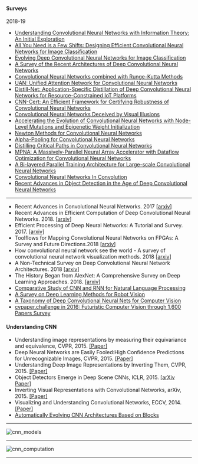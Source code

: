 #### Surveys

2018-19

- [Understanding Convolutional Neural Networks with Information Theory: An Initial Exploration](https://arxiv.org/abs/1804.06537v3)
- [All You Need is a Few Shifts: Designing Efficient Convolutional Neural Networks for Image Classification](https://arxiv.org/abs/1903.05285v1)
- [Evolving Deep Convolutional Neural Networks for Image Classification](https://arxiv.org/abs/1710.10741v3)
- [A Survey of the Recent Architectures of Deep Convolutional Neural Networks](https://arxiv.org/abs/1901.06032v1)
- [Convolutional Neural Networks combined with Runge-Kutta Methods](https://arxiv.org/abs/1802.08831v6)
- [UAN: Unified Attention Network for Convolutional Neural Networks](https://arxiv.org/abs/1901.05376v1)
- [Distill-Net: Application-Specific Distillation of Deep Convolutional Neural Networks for Resource-Constrained IoT Platforms](https://arxiv.org/abs/1812.07390v1)
- [CNN-Cert: An Efficient Framework for Certifying Robustness of Convolutional Neural Networks](https://arxiv.org/abs/1811.12395v1)
- [Convolutional Neural Networks Deceived by Visual Illusions](https://arxiv.org/abs/1811.10565v1)
- [Accelerating the Evolution of Convolutional Neural Networks with Node-Level Mutations and Epigenetic Weight Initialization](https://arxiv.org/abs/1811.08286v1)
- [Newton Methods for Convolutional Neural Networks](https://arxiv.org/abs/1811.06100v1)
- [Alpha-Pooling for Convolutional Neural Networks](https://arxiv.org/abs/1811.03436v1)
- [Distilling Critical Paths in Convolutional Neural Networks](https://arxiv.org/abs/1811.02643v2)
- [MPNA: A Massively-Parallel Neural Array Accelerator with Dataflow Optimization for Convolutional Neural Networks](https://arxiv.org/abs/1810.12910v1)
- [A Bi-layered Parallel Training Architecture for Large-scale Convolutional Neural Networks](https://arxiv.org/abs/1810.07742v1)
- [Convolutional Neural Networks In Convolution](https://arxiv.org/abs/1810.03946v1)
- [Recent Advances in Object Detection in the Age of Deep Convolutional Neural Networks](https://arxiv.org/abs/1809.03193v1)



----------------

- Recent Advances in Convolutional Neural Networks. 2017 [[arxiv](https://arxiv.org/abs/1512.07108v6)]
- Recent Advances in Efficient Computation of Deep Convolutional Neural Networks. 2018. [[arxiv](https://arxiv.org/abs/1802.00939v2)]
- Efficient Processing of Deep Neural Networks: A Tutorial and Survey. 2017. [[arxiv](https://arxiv.org/abs/1703.09039v2)]
- Toolflows for Mapping Convolutional Neural Networks on FPGAs: A Survey and Future Directions.2018 [[arxiv](https://arxiv.org/abs/1803.05900v1)]
- How convolutional neural network see the world - A survey of convolutional neural network visualization methods. 2018 [[arxiv](https://arxiv.org/abs/1804.11191v2)]
- A Non-Technical Survey on Deep Convolutional Neural Network Architectures. 2018 [[arxiv](https://arxiv.org/abs/1803.02129v1)]
- The History Began from AlexNet: A Comprehensive Survey on Deep Learning Approaches. 2018. [[arxiv](https://arxiv.org/abs/1803.01164v1)]
- [Comparative Study of CNN and RNN for Natural Language Processing](https://arxiv.org/pdf/1702.01923v1.pdf)
- [A Survey on Deep Learning Methods for Robot Vision](https://arxiv.org/ftp/arxiv/papers/1803/1803.10862.pdf)
- [A Taxonomy of Deep Convolutional Neural Nets for Computer Vision](https://arxiv.org/pdf/1601.06615v1.pdf)
- [cvpaper.challenge in 2016: Futuristic Computer
Vision through 1,600 Papers Survey](https://arxiv.org/pdf/1707.06436v1.pdf)


#### Understanding CNN

*  Understanding image representations by measuring their equivariance and equivalence, CVPR, 2015. [[Paper]](http://www.cv-foundation.org/openaccess/content_cvpr_2015/papers/Lenc_Understanding_Image_Representations_2015_CVPR_paper.pdf)
* Deep Neural Networks are Easily Fooled:High Confidence Predictions for Unrecognizable Images, CVPR, 2015. [[Paper]](http://www.cv-foundation.org/openaccess/content_cvpr_2015/papers/Nguyen_Deep_Neural_Networks_2015_CVPR_paper.pdf)
* Understanding Deep Image Representations by Inverting Them, CVPR, 2015. [[Paper]](http://www.cv-foundation.org/openaccess/content_cvpr_2015/papers/Mahendran_Understanding_Deep_Image_2015_CVPR_paper.pdf)
*  Object Detectors Emerge in Deep Scene CNNs, ICLR, 2015. [[arXiv Paper]](http://arxiv.org/abs/1412.6856)
*  Inverting Visual Representations with Convolutional Networks, arXiv, 2015. [[Paper]](http://arxiv.org/abs/1506.02753)
*  Visualizing and Understanding Convolutional Networks, ECCV, 2014. [[Paper]](https://www.cs.nyu.edu/~fergus/papers/zeilerECCV2014.pdf)
* [Automatically Evolving CNN Architectures Based on Blocks](https://arxiv.org/abs/1810.11875v1)

------------
![cnn_models](https://github.com/gopala-kr/CNNs/blob/master/resources/img/cnn_models.PNG)

------------

![cnn_computation](https://github.com/gopala-kr/CNNs/blob/master/resources/img/cnn_computation.PNG)

-------------------------
